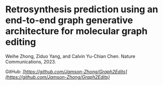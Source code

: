 # Retrosynthesis prediction using an end-to-end graph generative architecture for molecular graph editing

Weihe Zhong, Ziduo Yang, and Calvin Yu-Chian Chen. Nature Communications, 2023.

GitHub: *[https://github.com/Jamson-Zhong/Graph2Edits](https://github.com/Jamson-Zhong/Graph2Edits)*

